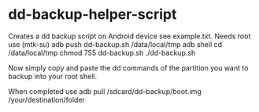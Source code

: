 # dd-backup-helper-script
Creates a dd backup script on Android device see example.txt. 
 Needs root use (mtk-su)
 adb push dd-backup.sh /data/local/tmp
 adb shell
 cd /data/local/tmp
 chmod 755 dd-backup.sh
 ./dd-backup.sh
 
 Now simply copy and paste the dd commands of the partition you want to backup 
 into your root shell.
 
 When completed use 
 adb pull /sdcard/dd-backup/boot.img /your/destination/folder
